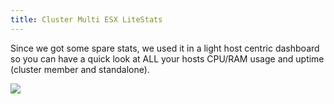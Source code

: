 ```yaml
---
title: Cluster Multi ESX LiteStats
---
```



Since we got some spare stats, we used it in a light host centric dashboard so you can have a quick look at ALL your hosts CPU/RAM usage and uptime (cluster member and standalone).

[![](/media/vmware_cluster_multi_esx_litestats.png)](http://www.poligraf.io/vsphere-sexipanels/vmware_cluster_multi_esx_litestats/)
